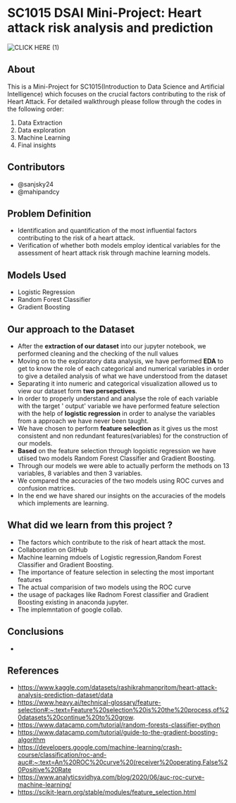 # SC1015 DSAI Mini-Project: Heart attack risk analysis and prediction

![CLICK HERE (1)](https://github.com/sanjsky24/DSAI-mini-project/assets/157721052/ca790e44-ee2e-4032-af40-061727ae130b)


## About 
This is a Mini-Project for SC1015(Introduction to Data Science and Artificial Intelligence) which focuses on the crucial factors contributing to the risk of Heart Attack.
For detailed walkthrough please follow through the codes in the following order:

1. Data Extraction
2. Data exploration
3. Machine Learning
4. Final insights

## Contributors
- @sanjsky24
- @mahipandcy

## Problem Definition 
- Identification and quantification of the most influential factors contributing to the risk of a heart attack.
- Verification of whether both models employ identical variables for the assessment of heart attack risk through machine learning models.

## Models Used
- Logistic Regression
- Random Forest Classifier
- Gradient Boosting

## Our approach to the Dataset
- After the **extraction of our dataset** into our jupyter notebook, we performed cleaning and the checking of the null values
- Moving on to the exploratory data analysis, we have performed **EDA** to get to know the role of each categorical and numerical variables in order to give a detailed analysis of what we have understood from the dataset
- Separating it into numeric and categorical visualization allowed us to view our dataset form **two persepctives**.
- In order to properly understand and analyse the role of each variable with the target ' output' variable we have performed feature selection with the help of **logistic regression** in order to analyse the variables from a approach we have never been taught.
- We have chosen to perform **feature selection** as it gives us the most consistent and non redundant features(variables) for the construction of our models.
- **Based** on the feature selection through logoistic regression we have utiised two models Random Forest Classifier and Gradient Boosting.
- Through our models we were able to actually perform the methods on 13 variables, 8 variables and then 3 variables.
- We compared the accuracies of the two models using ROC curves and confusion matrices.
- In the end we have shared our insights on the accuracies of the models which implements are learning.

## What did we learn from this project ?
- The factors which contribute to the risk of heart attack the most.
- Collaboration on GitHub
- Machine learning mdoels of Logistic regression,Random Forest Classifier and Gradient Boosting.
- The importance of feature selection in selecting the most important features
- The actual comparision of two models using the ROC curve
- the usage of packages like Radnom Forest classifier and Gradient Boosting existing in anaconda jupyter.
- The implemntation of google collab.

## Conclusions
- 

## References
- https://www.kaggle.com/datasets/rashikrahmanpritom/heart-attack-analysis-prediction-dataset/data
- https://www.heavy.ai/technical-glossary/feature-selection#:~:text=Feature%20selection%20is%20the%20process,of%20datasets%20continue%20to%20grow. 
- https://www.datacamp.com/tutorial/random-forests-classifier-python
- https://www.datacamp.com/tutorial/guide-to-the-gradient-boosting-algorithm
- https://developers.google.com/machine-learning/crash-course/classification/roc-and-auc#:~:text=An%20ROC%20curve%20(receiver%20operating,False%20Positive%20Rate
- https://www.analyticsvidhya.com/blog/2020/06/auc-roc-curve-machine-learning/
- https://scikit-learn.org/stable/modules/feature_selection.html


